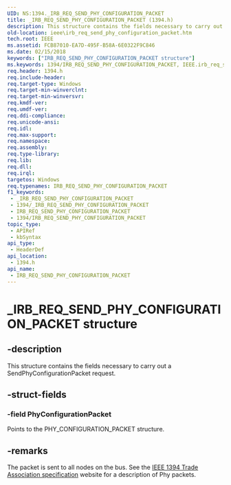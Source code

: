 ```yaml
---
UID: NS:1394._IRB_REQ_SEND_PHY_CONFIGURATION_PACKET
title: _IRB_REQ_SEND_PHY_CONFIGURATION_PACKET (1394.h)
description: This structure contains the fields necessary to carry out a SendPhyConfigurationPacket request.
old-location: ieee\irb_req_send_phy_configuration_packet.htm
tech.root: IEEE
ms.assetid: FCB87010-EA7D-495F-B58A-6E0322F9C846
ms.date: 02/15/2018
keywords: ["IRB_REQ_SEND_PHY_CONFIGURATION_PACKET structure"]
ms.keywords: 1394/IRB_REQ_SEND_PHY_CONFIGURATION_PACKET, IEEE.irb_req_send_phy_configuration_packet, IRB_REQ_SEND_PHY_CONFIGURATION_PACKET, IRB_REQ_SEND_PHY_CONFIGURATION_PACKET structure [Buses], _IRB_REQ_SEND_PHY_CONFIGURATION_PACKET
req.header: 1394.h
req.include-header: 
req.target-type: Windows
req.target-min-winverclnt: 
req.target-min-winversvr: 
req.kmdf-ver: 
req.umdf-ver: 
req.ddi-compliance: 
req.unicode-ansi: 
req.idl: 
req.max-support: 
req.namespace: 
req.assembly: 
req.type-library: 
req.lib: 
req.dll: 
req.irql: 
targetos: Windows
req.typenames: IRB_REQ_SEND_PHY_CONFIGURATION_PACKET
f1_keywords:
 - _IRB_REQ_SEND_PHY_CONFIGURATION_PACKET
 - 1394/_IRB_REQ_SEND_PHY_CONFIGURATION_PACKET
 - IRB_REQ_SEND_PHY_CONFIGURATION_PACKET
 - 1394/IRB_REQ_SEND_PHY_CONFIGURATION_PACKET
topic_type:
 - APIRef
 - kbSyntax
api_type:
 - HeaderDef
api_location:
 - 1394.h
api_name:
 - IRB_REQ_SEND_PHY_CONFIGURATION_PACKET
---
```


# _IRB_REQ_SEND_PHY_CONFIGURATION_PACKET structure


## -description

This structure contains the fields necessary to carry out a SendPhyConfigurationPacket request.

## -struct-fields

### -field PhyConfigurationPacket

Points to the PHY_CONFIGURATION_PACKET structure.

## -remarks

The packet is sent to all nodes on the bus. See the <a href="https://go.microsoft.com/fwlink/p/?linkid=8729">IEEE 1394 Trade Association specification</a> website for a description of Phy packets.

